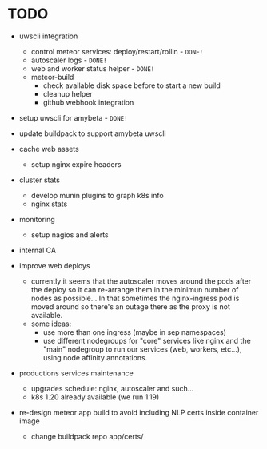 # TODO

* uwscli integration
    * control meteor services: deploy/restart/rollin - `DONE!`
    * autoscaler logs - `DONE!`
    * web and worker status helper - `DONE!`
    * meteor-build
        * check available disk space before to start a new build
        * cleanup helper
        * github webhook integration

* setup uwscli for amybeta - `DONE!`

* update buildpack to support amybeta uwscli

* cache web assets
    * setup nginx expire headers

* cluster stats
    * develop munin plugins to graph k8s info
    * nginx stats

* monitoring
    * setup nagios and alerts

* internal CA

* improve web deploys
    * currently it seems that the autoscaler moves around the pods after the deploy so it can re-arrange them in the minimun number of nodes as possible... In that sometimes the nginx-ingress pod is moved around so there's an outage there as the proxy is not available.
    * some ideas:
        * use more than one ingress (maybe in sep namespaces)
        * use different nodegroups for "core" services like nginx and the "main" nodegroup to run our services (web, workers, etc...), using node affinity annotations.

* productions services maintenance
    * upgrades schedule: nginx, autoscaler and such...
    * k8s 1.20 already available (we run 1.19)

* re-design meteor app build to avoid including NLP certs inside container image
    * change buildpack repo app/certs/
